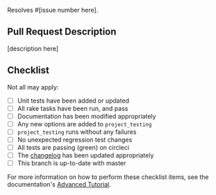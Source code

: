 Resolves #[issue number here].

## Pull Request Description

[description here]

## Checklist

Not all may apply:

- [ ] Unit tests have been added or updated
- [ ] All rake tasks have been run, and pass
- [ ] Documentation has been modified appropriately
- [ ] Any new options are added to `project_testing`
- [ ] `project_testing` runs without any failures
- [ ] No unexpected regression test changes
- [ ] All tests are passing (green) on circleci
- [ ] The [changelog](https://github.com/NREL/OpenStudio-BuildStock/blob/master/CHANGELOG.md) has been updated appropriately
- [ ] This branch is up-to-date with master

For more information on how to perform these checklist items, see the documentation's [Advanced Tutorial](https://resstock.readthedocs.io/en/latest/advanced_tutorial/index.html).
